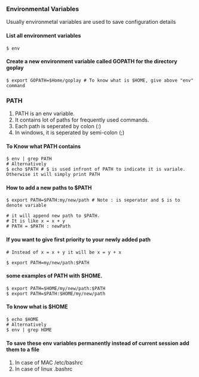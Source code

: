 ### Environmental Variables
Usually environmetal variables are used to save configuration details

#### List all environment variables
	$ env
	
#### Create a new environment variable called GOPATH for the directory goplay
	$ export GOPATH=$Home/goplay # To know what is $HOME, give above "env" command
	
### PATH
1. PATH is an env variable. 
2. It contains lot of paths for frequently used commands. 
3. Each path is seperated by colon (:)
4. In windows, it is seperated by semi-colon (;)

#### To Know what PATH contains
	$ env | grep PATH
	# Alternatively
	$ echo $PATH # $ is used infront of PATH to indicate it is variale. Otherwise it will simply print PATH
	
#### How to add a new paths to $PATH
	$ export PATH=$PATH:my/new/path # Note : is seperator and $ is to denote variable
	
	# it will append new path to $PATH.
	# It is like x = x + y 
	# PATH = $PATH : newPath
	
#### If you want to give first priority to your newly added path
	# Instead of x = x + y it will be x = y + x
	
	$ export PATH=my/new/path:$PATH
	
#### some examples of PATH with $HOME.
	
	$ export PATH=$HOME/my/new/path:$PATH
	$ export PATH=$PATH:$HOME/my/new/path
	
#### To know what is $HOME
	
	$ echo $HOME
	# Alternatively
	$ env | grep HOME
	
#### To save these env variables permanently instead of current session add them to a file
1. In case of MAC  /etc/bashrc
2. In case of linux  .bashrc
